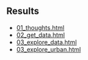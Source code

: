 
## Results

  - [01\_thoughts.html](https://steffilazerte.github.io/urban-birds/Results/01_thoughts.html)
  - [02\_get\_data.html](https://steffilazerte.github.io/urban-birds/Results/02_get_data.html)
  - [03\_explore\_data.html](https://steffilazerte.github.io/urban-birds/Results/03_explore_data.html)
  - [03\_explore\_urban.html](https://steffilazerte.github.io/urban-birds/Results/03_explore_urban.html)
